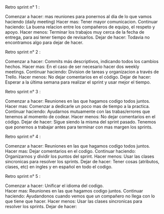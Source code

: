 Retro sprint n° 1 :

Comenzar a hacer: mas reuniones para ponernos al dia de lo que vamos haciendo (daily meeting)
Hacer mas: Tener mayor comunicacion.
Continuar haciendo: La buena relacion entre los compañeros de equipo, el respeto y apoyo.
Hacer menos: Terminar los trabajos muy cerca de la fecha de entrega, para asi tener tiempo de revisarlos.
Dejar de hacer: Todavia no encontramos algo para dejar de hacer.

Retro sprint n° 2 :

Comenzar a hacer: Commits más descriptivos, indicando todos los cambios hechos.
Hacer mas: En el caso de ser necesario hacer dos weekly meetings.
Continuar haciendo: Division de tareas y organizacion a través de Trello.
Hacer menos: No dejar comentarios en el código.
Dejar de hacer: Esperar a la última semana para realizar el sprint y usar mejor el tiempo.

Retro sprint n° 3 :

Comenzar a hacer: Reuniones en las que hagamos codigo todos juntos. 
Hacer mas: Comenzar a dedicarle un poco mas de tiempo a la practica. 
Continuar haciendo: Ayudarnos mutuamente con las trabas/errores que tenemos al momento de codear. 
Hacer menos: No dejar comentarios en el código.
Dejar de hacer: Sigue siendo la misma del sprint pasado. Tenemos que ponernos a trabajar antes para terminar con mas margen los sprints. 

Retro sprint n° 4 :

Comenzar a hacer: Reuniones en las que hagamos codigo todos juntos. 
Hacer mas: Dejar comentarios en el codigo.
Continuar haciendo: Organizarnos y dividir los puntos del sprint. 
Hacer menos: Usar las clases sincronicas para resolver los sprints. 
Dejar de hacer: Tener cosas (atributos, clases, etc) en ingles y en español en todo el codigo.

Retro sprint n° 5 :

Comenzar a hacer: Unificar el idioma del codigo.  
Hacer mas: Reuniones en las que hagamos codigo juntos. 
Continuar haciendo: Ayudandonos cuando vemos que un compañero no llega con lo que tiene que hacer. 
Hacer menos: Usar las clases sincronicas para resolver los sprints.
Dejar de hacer: 